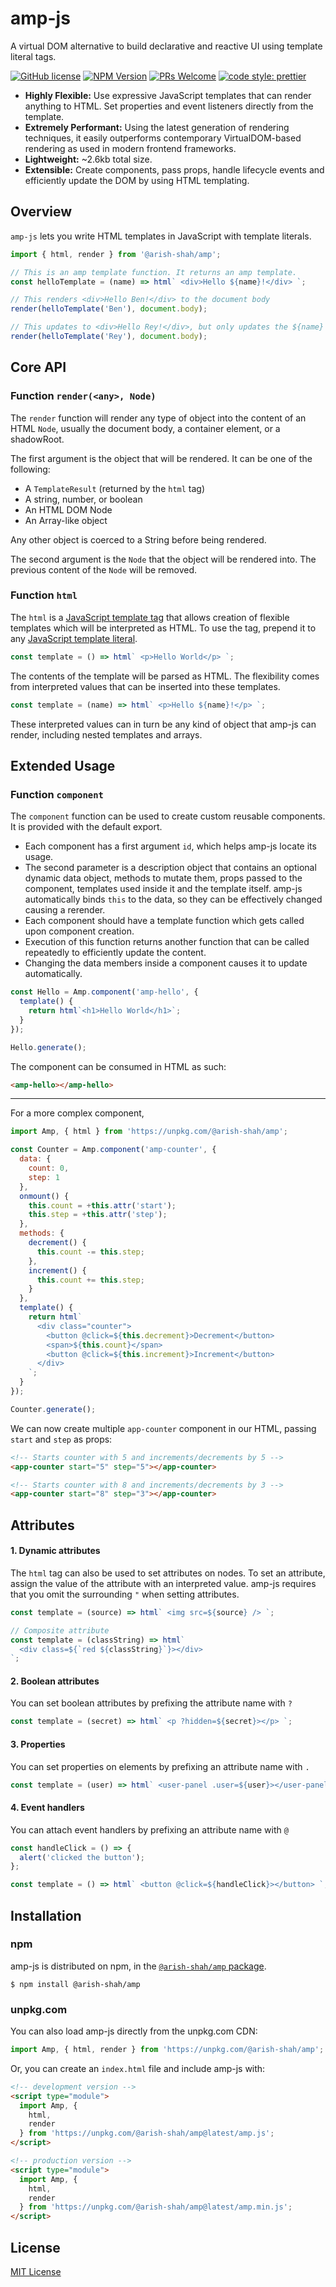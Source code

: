 # amp-js

A virtual DOM alternative to build declarative and reactive UI using template literal tags.

[![GitHub license](https://img.shields.io/github/license/Arish-Shah/amp-js?color=blue)](https://github.com/Arish-Shah/amp-js/blob/master/LICENSE)
[![NPM Version](https://img.shields.io/npm/v/@arish-shah/amp.svg)](https://www.npmjs.com/package/@arish-shah/amp)
[![PRs Welcome](https://img.shields.io/badge/PRs-welcome-brightgreen.svg)](https://github.com/Arish-Shah/amp-js/pulls)
[![code style: prettier](https://img.shields.io/badge/code_style-prettier-ff69b4.svg)](https://github.com/prettier/prettier)

- **Highly Flexible:** Use expressive JavaScript templates that can render anything to HTML. Set properties and event listeners directly from the template.
- **Extremely Performant:** Using the latest generation of rendering techniques, it easily outperforms contemporary VirtualDOM-based rendering as used in modern frontend frameworks.
- **Lightweight:** ~2.6kb total size.
- **Extensible:** Create components, pass props, handle lifecycle events and efficiently update the DOM by using HTML templating.

## Overview

`amp-js` lets you write HTML templates in JavaScript with template literals.

```javascript
import { html, render } from '@arish-shah/amp';

// This is an amp template function. It returns an amp template.
const helloTemplate = (name) => html` <div>Hello ${name}!</div> `;

// This renders <div>Hello Ben!</div> to the document body
render(helloTemplate('Ben'), document.body);

// This updates to <div>Hello Rey!</div>, but only updates the ${name} part
render(helloTemplate('Rey'), document.body);
```

## Core API

### Function `render(<any>, Node)`

The `render` function will render any type of object into the content of an HTML `Node`, usually the document body, a container element, or a shadowRoot.

The first argument is the object that will be rendered. It can be one of the following:

- A `TemplateResult` (returned by the `html` tag)
- A string, number, or boolean
- An HTML DOM Node
- An Array-like object

Any other object is coerced to a String before being rendered.

The second argument is the `Node` that the object will be rendered into. The previous content of the `Node` will be removed.

### Function `html`

The `html` is a [JavaScript template tag](https://developer.mozilla.org/en-US/docs/Web/JavaScript/Reference/Template_literals#Tagged_templates) that allows creation of flexible templates which will be interpreted as HTML. To use the tag, prepend it to any [JavaScript template literal](https://developer.mozilla.org/en-US/docs/Web/JavaScript/Reference/Template_literals).

```javascript
const template = () => html` <p>Hello World</p> `;
```

The contents of the template will be parsed as HTML. The flexibility comes from interpreted values that can be inserted into these templates.

```javascript
const template = (name) => html` <p>Hello ${name}!</p> `;
```

These interpreted values can in turn be any kind of object that amp-js can render, including nested templates and arrays.

## Extended Usage

### Function `component`

The `component` function can be used to create custom reusable components. It is provided with the default export.

- Each component has a first argument `id`, which helps amp-js locate its usage.
- The second parameter is a description object that contains an optional dynamic data object, methods to mutate them, props passed to the component, templates used inside it and the template itself. amp-js automatically binds `this` to the data, so they can be effectively changed causing a rerender.
- Each component should have a template function which gets called upon component creation.
- Execution of this function returns another function that can be called repeatedly to efficiently update the content.
- Changing the data members inside a component causes it to update automatically.

```javascript
const Hello = Amp.component('amp-hello', {
  template() {
    return html`<h1>Hello World</h1>`;
  }
});

Hello.generate();
```

The component can be consumed in HTML as such:

```html
<amp-hello></amp-hello>
```

---

For a more complex component,

```javascript
import Amp, { html } from 'https://unpkg.com/@arish-shah/amp';

const Counter = Amp.component('amp-counter', {
  data: {
    count: 0,
    step: 1
  },
  onmount() {
    this.count = +this.attr('start');
    this.step = +this.attr('step');
  },
  methods: {
    decrement() {
      this.count -= this.step;
    },
    increment() {
      this.count += this.step;
    }
  },
  template() {
    return html`
      <div class="counter">
        <button @click=${this.decrement}>Decrement</button>
        <span>${this.count}</span>
        <button @click=${this.increment}>Increment</button>
      </div>
    `;
  }
});

Counter.generate();
```

We can now create multiple `app-counter` component in our HTML, passing `start` and `step` as props:

```html
<!-- Starts counter with 5 and increments/decrements by 5 -->
<app-counter start="5" step="5"></app-counter>

<!-- Starts counter with 8 and increments/decrements by 3 -->
<app-counter start="8" step="3"></app-counter>
```

## Attributes

#### 1. Dynamic attributes

The `html` tag can also be used to set attributes on nodes. To set an attribute, assign the value of the attribute with an interpreted value. amp-js requires that you omit the surrounding `"` when setting attributes.

```javascript
const template = (source) => html` <img src=${source} /> `;

// Composite attribute
const template = (classString) => html`
  <div class=${`red ${classString}`}></div>
`;
```

#### 2. Boolean attributes

You can set boolean attributes by prefixing the attribute name with `?`

```javascript
const template = (secret) => html` <p ?hidden=${secret}></p> `;
```

#### 3. Properties

You can set properties on elements by prefixing an attribute name with `.`

```javascript
const template = (user) => html` <user-panel .user=${user}></user-panel> `;
```

#### 4. Event handlers

You can attach event handlers by prefixing an attribute name with `@`

```javascript
const handleClick = () => {
  alert('clicked the button');
};

const template = () => html` <button @click=${handleClick}></button> `;
```

## Installation

### npm

amp-js is distributed on npm, in the [`@arish-shah/amp` package](https://www.npmjs.com/package/@arish-shah/amp).

```
$ npm install @arish-shah/amp
```

### <span>unpkg</span>.com

You can also load amp-js directly from the unpkg.com CDN:

```javascript
import Amp, { html, render } from 'https://unpkg.com/@arish-shah/amp';
```

Or, you can create an `index.html` file and include amp-js with:

```html
<!-- development version -->
<script type="module">
  import Amp, {
    html,
    render
  } from 'https://unpkg.com/@arish-shah/amp@latest/amp.js';
</script>

<!-- production version -->
<script type="module">
  import Amp, {
    html,
    render
  } from 'https://unpkg.com/@arish-shah/amp@latest/amp.min.js';
</script>
```

## License

[MIT License](LICENSE)
